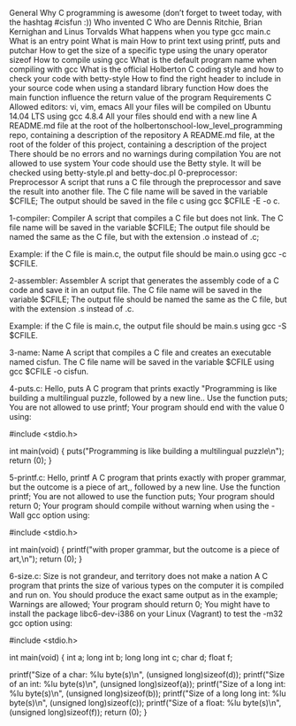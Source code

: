 General Why C programming is awesome (don’t forget to tweet today, with the hashtag #cisfun :)) Who invented C Who are Dennis Ritchie, Brian Kernighan and Linus Torvalds What happens when you type gcc main.c What is an entry point What is main How to print text using printf, puts and putchar How to get the size of a specific type using the unary operator sizeof How to compile using gcc What is the default program name when compiling with gcc What is the official Holberton C coding style and how to check your code with betty-style How to find the right header to include in your source code when using a standard library function How does the main function influence the return value of the program Requirements C Allowed editors: vi, vim, emacs All your files will be compiled on Ubuntu 14.04 LTS using gcc 4.8.4 All your files should end with a new line A README.md file at the root of the holbertonschool-low_level_programming repo, containing a description of the repository A README.md file, at the root of the folder of this project, containing a description of the project There should be no errors and no warnings during compilation You are not allowed to use system Your code should use the Betty style. It will be checked using betty-style.pl and betty-doc.pl 0-preprocessor: Preprocessor A script that runs a C file through the preprocessor and save the result into another file. The C file name will be saved in the variable $CFILE; The output should be saved in the file c using gcc $CFILE -E -o c.

1-compiler: Compiler A script that compiles a C file but does not link. The C file name will be saved in the variable $CFILE; The output file should be named the same as the C file, but with the extension .o instead of .c;

Example: if the C file is main.c, the output file should be main.o using gcc -c $CFILE.

2-assembler: Assembler A script that generates the assembly code of a C code and save it in an output file. The C file name will be saved in the variable $CFILE; The output file should be named the same as the C file, but with the extension .s instead of .c.

Example: if the C file is main.c, the output file should be main.s using gcc -S $CFILE.

3-name: Name A script that compiles a C file and creates an executable named cisfun. The C file name will be saved in the variable $CFILE using gcc $CFILE -o cisfun.

4-puts.c: Hello, puts A C program that prints exactly "Programming is like building a multilingual puzzle, followed by a new line.. Use the function puts; You are not allowed to use printf; Your program should end with the value 0 using:

#include <stdio.h>

int main(void) { puts("Programming is like building a multilingual puzzle\n"); return (0); }

5-printf.c: Hello, printf A C program that prints exactly with proper grammar, but the outcome is a piece of art,, followed by a new line. Use the function printf; You are not allowed to use the function puts; Your program should return 0; Your program should compile without warning when using the -Wall gcc option using:

#include <stdio.h>

int main(void) { printf("with proper grammar, but the outcome is a piece of art,\n"); return (0); }

6-size.c: Size is not grandeur, and territory does not make a nation A C program that prints the size of various types on the computer it is compiled and run on. You should produce the exact same output as in the example; Warnings are allowed; Your program should return 0; You might have to install the package libc6-dev-i386 on your Linux (Vagrant) to test the -m32 gcc option using:

#include <stdio.h>

int main(void) { int a; long int b; long long int c; char d; float f;

printf("Size of a char: %lu byte(s)\n", (unsigned long)sizeof(d)); printf("Size of an int: %lu byte(s)\n", (unsigned long)sizeof(a)); printf("Size of a long int: %lu byte(s)\n", (unsigned long)sizeof(b)); printf("Size of a long long int: %lu byte(s)\n", (unsigned long)sizeof(c)); printf("Size of a float: %lu byte(s)\n", (unsigned long)sizeof(f)); return (0); }
